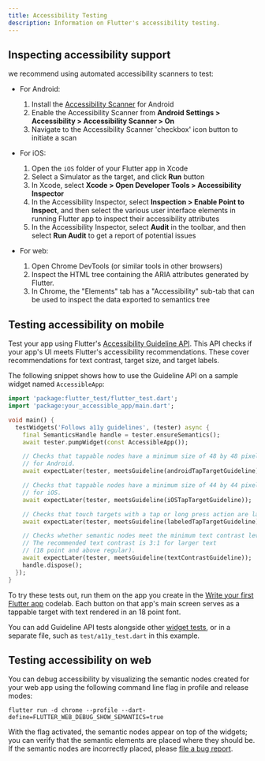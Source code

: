 ```yaml
---
title: Accessibility Testing
description: Information on Flutter's accessibility testing.
---
```


## Inspecting accessibility support

we recommend using automated accessibility scanners to test:

* For Android:
    1. Install the [Accessibility Scanner][] for Android
    1. Enable the Accessibility Scanner from
       **Android Settings > Accessibility >
       Accessibility Scanner > On**
    1. Navigate to the Accessibility Scanner 'checkbox'
       icon button to initiate a scan

* For iOS:
    1. Open the `iOS` folder of your Flutter app in Xcode
    1. Select a Simulator as the target, and click **Run** button
    1. In Xcode, select
       **Xcode > Open Developer Tools > Accessibility Inspector**
    1. In the Accessibility Inspector,
       select **Inspection > Enable Point to Inspect**,
       and then select the various user interface elements in running
       Flutter app to inspect their accessibility attributes
    1. In the Accessibility Inspector,
       select **Audit** in the toolbar, and then
       select **Run Audit** to get a report of potential issues

* For web:
    1. Open Chrome DevTools (or similar tools in other browsers)
    2. Inspect the HTML tree containing the ARIA attributes generated by
       Flutter.
    3. In Chrome, the "Elements" tab has a "Accessibility" sub-tab
       that can be used to inspect the data exported to semantics tree


## Testing accessibility on mobile

Test your app using Flutter's [Accessibility Guideline API][].
This API checks if your app's UI meets Flutter's accessibility recommendations.
These cover recommendations for text contrast, target size, and target labels.

The following snippet shows how to use the Guideline API on
a sample widget named `AccessibleApp`:

<?code-excerpt "accessibility/test/a11y_test.dart"?>
```dart title="test/a11y_test.dart"
import 'package:flutter_test/flutter_test.dart';
import 'package:your_accessible_app/main.dart';

void main() {
  testWidgets('Follows a11y guidelines', (tester) async {
    final SemanticsHandle handle = tester.ensureSemantics();
    await tester.pumpWidget(const AccessibleApp());

    // Checks that tappable nodes have a minimum size of 48 by 48 pixels
    // for Android.
    await expectLater(tester, meetsGuideline(androidTapTargetGuideline));

    // Checks that tappable nodes have a minimum size of 44 by 44 pixels
    // for iOS.
    await expectLater(tester, meetsGuideline(iOSTapTargetGuideline));

    // Checks that touch targets with a tap or long press action are labeled.
    await expectLater(tester, meetsGuideline(labeledTapTargetGuideline));

    // Checks whether semantic nodes meet the minimum text contrast levels.
    // The recommended text contrast is 3:1 for larger text
    // (18 point and above regular).
    await expectLater(tester, meetsGuideline(textContrastGuideline));
    handle.dispose();
  });
}
```

To try these tests out, run them on the app you create in the
[Write your first Flutter app](/get-started/codelab) codelab.
Each button on that app's main screen serves as a tappable target
with text rendered in an 18 point font.

You can add Guideline API tests alongside other [widget tests][],
or in a separate file, such as `test/a11y_test.dart` in this example.

[Accessibility Guideline API]: {{site.api}}/flutter/flutter_test/AccessibilityGuideline-class.html
[widget tests]: /testing/overview#widget-tests

## Testing accessibility on web

You can debug accessibility by visualizing the semantic nodes created for your web app
using the following command line flag in profile and release modes:

```console
flutter run -d chrome --profile --dart-define=FLUTTER_WEB_DEBUG_SHOW_SEMANTICS=true
```

With the flag activated, the semantic nodes appear on top of the widgets;
you can verify that the semantic elements are placed where they should be.
If the semantic nodes are incorrectly placed, please [file a bug report][].


[Accessibility Scanner]: https://play.google.com/store/apps/details?id=com.google.android.apps.accessibility.auditor&hl=en
[file a bug report]: https://goo.gle/flutter_web_issue